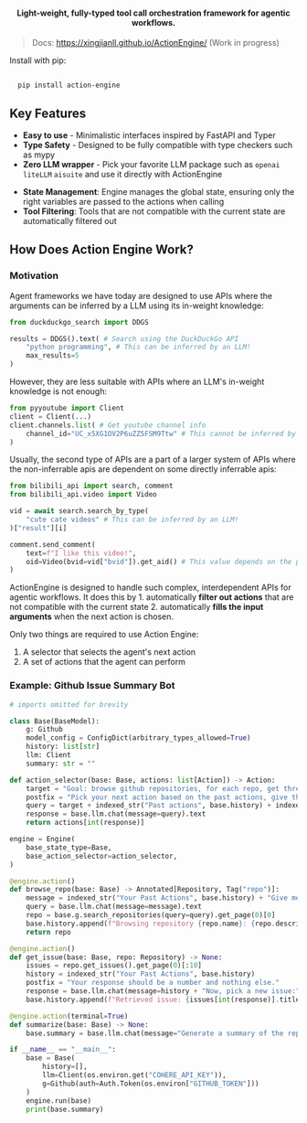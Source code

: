 <div align= "center">
    <h4>Light-weight, fully-typed tool call orchestration framework for agentic workflows.</h4>
</div>

> Docs: https://xingjianll.github.io/ActionEngine/ (Work in progress)

Install with pip:

```shell

  pip install action-engine

```

## Key Features
* **Easy to use** - Minimalistic interfaces inspired by FastAPI and Typer
* **Type Safety** - Designed to be fully compatible with type checkers such as mypy
* **Zero LLM wrapper** - Pick your favorite LLM package such as `openai` `liteLLM` `aisuite` and use it directly with ActionEngine
- **State Management**: Engine manages the global state, ensuring only the right variables are passed to the actions when calling
- **Tool Filtering**: Tools that are not compatible with the current state are automatically filtered out

## How Does Action Engine Work?

### Motivation
Agent frameworks we have today are designed to use APIs where the arguments can be inferred by a LLM using its in-weight knowledge:
```python
from duckduckgo_search import DDGS

results = DDGS().text( # Search using the DuckDuckGo API
    "python programming", # This can be inferred by an LLM! 
    max_results=5
)
```
However, they are less suitable with APIs where an LLM's in-weight knowledge is not enough:
```python
from pyyoutube import Client
client = Client(...)
client.channels.list( # Get youtube channel info
    channel_id="UC_x5XG1OV2P6uZZ5FSM9Ttw" # This cannot be inferred by an LLM!
)
```

Usually, the second type of APIs are a part of a larger system of APIs where the non-inferrable apis are dependent on some directly inferrable apis:
```python
from bilibili_api import search, comment
from bilibili_api.video import Video

vid = await search.search_by_type(
    "cute cate videos" # This can be inferred by an LLM!
)["result"][i]

comment.send_comment( 
    text=f"I like this video!",
    oid=Video(bvid=vid["bvid"]).get_aid() # This value depends on the previous API call!
)
```

ActionEngine is designed to handle such complex, interdependent APIs for agentic workflows. It does this by 1. automatically **filter out actions** that are not compatible with the current state 2. automatically **fills the input arguments** when the next action is chosen.    

Only two things are required to use Action Engine:
1. A selector that selects the agent's next action
2. A set of actions that the agent can perform


### Example: Github Issue Summary Bot
```python
# imports omitted for brevity

class Base(BaseModel):
    g: Github
    model_config = ConfigDict(arbitrary_types_allowed=True)
    history: list[str]
    llm: Client
    summary: str = ""

def action_selector(base: Base, actions: list[Action]) -> Action:
    target = "Goal: browse github repositories, for each repo, get three issues. When you are done, generate a summary. \n"
    postfix = "Pick your next action based on the past actions, give the index and nothing else.\n"
    query = target + indexed_str("Past actions", base.history) + indexed_str("Possible actions", actions) + postfix
    response = base.llm.chat(message=query).text
    return actions[int(response)]

engine = Engine(
    base_state_type=Base,
    base_action_selector=action_selector,
)

@engine.action()
def browse_repo(base: Base) -> Annotated[Repository, Tag("repo")]:
    message = indexed_str("Your Past Actions", base.history) + "Give me a keyword about ai and nothing else:"
    query = base.llm.chat(message=message).text
    repo = base.g.search_repositories(query=query).get_page(0)[0]
    base.history.append(f"Browsing repository {repo.name}: {repo.description}")
    return repo

@engine.action()
def get_issue(base: Base, repo: Repository) -> None:
    issues = repo.get_issues().get_page(0)[:10]
    history = indexed_str("Your Past Actions", base.history)
    postfix = "Your response should be a number and nothing else."
    response = base.llm.chat(message=history + "Now, pick a new issue:" + indexed_str("Issues", issues) + postfix).text
    base.history.append(f"Retrieved issue: {issues[int(response)].title}")

@engine.action(terminal=True)
def summarize(base: Base) -> None:
    base.summary = base.llm.chat(message="Generate a summary of the repos and issues:" + "\n".join(base.history)).text

if __name__ == "__main__":
    base = Base(
        history=[],
        llm=Client(os.environ.get("COHERE_API_KEY")),
        g=Github(auth=Auth.Token(os.environ["GITHUB_TOKEN"]))
    )
    engine.run(base)
    print(base.summary)

```
